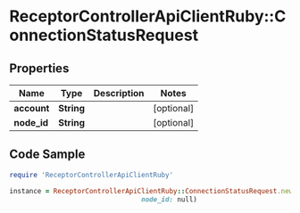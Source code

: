 # ReceptorControllerApiClientRuby::ConnectionStatusRequest

## Properties

Name | Type | Description | Notes
------------ | ------------- | ------------- | -------------
**account** | **String** |  | [optional] 
**node_id** | **String** |  | [optional] 

## Code Sample

```ruby
require 'ReceptorControllerApiClientRuby'

instance = ReceptorControllerApiClientRuby::ConnectionStatusRequest.new(account: null,
                                 node_id: null)
```


